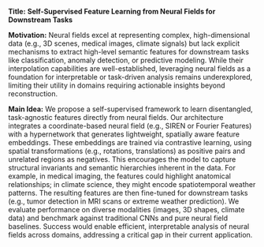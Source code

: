 **Title:** **Self-Supervised Feature Learning from Neural Fields for Downstream Tasks**  

**Motivation:** Neural fields excel at representing complex, high-dimensional data (e.g., 3D scenes, medical images, climate signals) but lack explicit mechanisms to extract high-level semantic features for downstream tasks like classification, anomaly detection, or predictive modeling. While their interpolation capabilities are well-established, leveraging neural fields as a foundation for interpretable or task-driven analysis remains underexplored, limiting their utility in domains requiring actionable insights beyond reconstruction.  

**Main Idea:** We propose a self-supervised framework to learn disentangled, task-agnostic features directly from neural fields. Our architecture integrates a coordinate-based neural field (e.g., SIREN or Fourier Features) with a hypernetwork that generates lightweight, spatially aware feature embeddings. These embeddings are trained via contrastive learning, using spatial transformations (e.g., rotations, translations) as positive pairs and unrelated regions as negatives. This encourages the model to capture structural invariants and semantic hierarchies inherent in the data. For example, in medical imaging, the features could highlight anatomical relationships; in climate science, they might encode spatiotemporal weather patterns. The resulting features are then fine-tuned for downstream tasks (e.g., tumor detection in MRI scans or extreme weather prediction). We evaluate performance on diverse modalities (images, 3D shapes, climate data) and benchmark against traditional CNNs and pure neural field baselines. Success would enable efficient, interpretable analysis of neural fields across domains, addressing a critical gap in their current application.